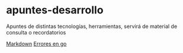 # apuntes-desarrollo
Apuntes de distintas tecnologías, herramientas, servirá de material de consulta o recordatorios


[Markdown](/Markdown/markdown.md) 
[Errores en go](/Go/errores_en_go.md)
